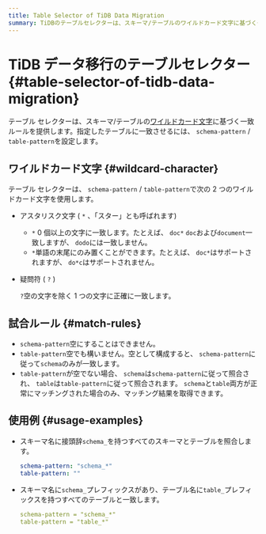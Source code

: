 ```yaml
---
title: Table Selector of TiDB Data Migration
summary: TiDBのテーブルセレクターは、スキーマ/テーブルのワイルドカード文字に基づく一致ルールを提供します。アスタリスク文字（*）は0個以上の文字に一致し、疑問符（?）は1つの文字に一致します。使用例として、スキーマ名に接頭辞`schema_`を持つすべてのスキーマとテーブルを照合する方法や、スキーマ名に`schema_`プレフィックスがあり、テーブル名に`table_`プレフィックスを持つすべてのテーブルと一致する方法があります。
---
```


# TiDB データ移行のテーブルセレクター {#table-selector-of-tidb-data-migration}

テーブル セレクターは、スキーマ/テーブルの[ワイルドカード文字](https://en.wikipedia.org/wiki/Wildcard_character)に基づく一致ルールを提供します。指定したテーブルに一致させるには、 `schema-pattern` / `table-pattern`を設定します。

## ワイルドカード文字 {#wildcard-character}

テーブル セレクターは、 `schema-pattern` / `table-pattern`で次の 2 つのワイルドカード文字を使用します。

-   アスタリスク文字 ( `*` 、「スター」とも呼ばれます)

    -   `*` 0 個以上の文字に一致します。たとえば、 `doc*` `doc`および`document`一致しますが、 `dodo`には一致しません。
    -   `*`単語の末尾にのみ置くことができます。たとえば、 `doc*`はサポートされますが、 `do*c`はサポートされません。

-   疑問符 ( `?` )

    `?`空の文字を除く 1 つの文字に正確に一致します。

## 試合ルール {#match-rules}

-   `schema-pattern`空にすることはできません。
-   `table-pattern`空でも構いません。空として構成すると、 `schema-pattern`に従って`schema`のみが一致します。
-   `table-pattern`が空でない場合、 `schema`は`schema-pattern`に従って照合され、 `table`は`table-pattern`に従って照合されます。 `schema`と`table`両方が正常にマッチングされた場合のみ、マッチング結果を取得できます。

## 使用例 {#usage-examples}

-   スキーマ名に接頭辞`schema_`を持つすべてのスキーマとテーブルを照合します。

    ```yaml
    schema-pattern: "schema_*"
    table-pattern: ""
    ```

-   スキーマ名に`schema_`プレフィックスがあり、テーブル名に`table_`プレフィックスを持つすべてのテーブルと一致します。

    ```yaml
    schema-pattern = "schema_*"
    table-pattern = "table_*"
    ```
